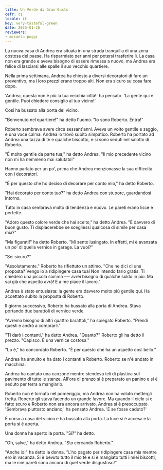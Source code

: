 ```yaml
---
title: Un Verde di Gran Gusto
cefr: c1
locale: it
key: very-tasteful-green
date: 2025-01-26
reviewers:
- micaela-poggi
---
```


La nuova casa di Andrea era situata in una strada tranquilla di una zona costosa del paese. Ha risparmiato per anni per potersi trasferire lì. La casa non era grande e aveva bisogno di essere rimessa a nuovo, ma Andrea era felice di lasciarsi alle spalle il suo vecchio quartiere.

Nella prima settimana, Andrea ha chiesto a diversi decoratori di fare un preventivo, ma i loro prezzi erano troppo alti. Non era sicuro su cosa fare dopo.

'Andrea, questa non è più la tua vecchia città!' ha pensato. 'La gente qui è gentile. Puoi chiedere consiglio al tuo vicino!'

Così ha bussato alla porta del vicino.

"Benvenuto nel quartiere!" ha detto l'uomo. "Io sono Roberto. Entra!"

Roberto sembrava avere circa sessant'anni. Aveva un volto gentile e saggio, e una voce calma. Andrea lo trovò subito simpatico. Roberto ha portato ad Andrea una tazza di tè e qualche biscotto, e si sono seduti nel salotto di Roberto.

"È molto gentile da parte tua," ha detto Andrea. "Il mio precedente vicino non mi ha nemmeno mai salutato!"

Hanno parlato per un po', prima che Andrea menzionasse la sua difficoltà con i decoratori.

"È per questo che ho deciso di decorare per conto mio," ha detto Roberto.

"Hai decorato per conto tuo?" ha detto Andrea con stupore, guardandosi intorno.

Tutto in casa sembrava molto di tendenza e nuovo. Le pareti erano lisce e perfette.

"Adoro questo colore verde che hai scelto," ha detto Andrea. "È davvero di buon gusto. Ti dispiacerebbe se scegliessi qualcosa di simile per casa mia?"

"Ma figurati!" ha detto Roberto. "Mi sento lusingato. In effetti, mi è avanzata un po' di quella vernice in garage. La vuoi?"

"Sei sicuro?"

"Assolutamente." Roberto ha riflettuto un attimo. "Che ne dici di una proposta? Vengo io a ridipingere casa tua! Non intendo farlo gratis. Ti chiederò una piccola somma --- avrei bisogno di qualche soldo in più. Ma sai già che aspetto avrà! E a me piace il lavoro."

Andrea è stato entusiasta: la gente era davvero molto più gentile qui. Ha accettato subito la proposta di Roberto.

Il giorno successivo, Roberto ha bussato alla porta di Andrea. Stava portando due barattoli di vernice verde.

"Avremo bisogno di altri quattro barattoli," ha spiegato Roberto. "Prendi questi e andrò a comprarli."

"Ti darò i contanti," ha detto Andrea. "Quanto?" Roberto gli ha detto il prezzo. "Capisco. È una vernice costosa."

"Lo è," ha concordato Roberto. "È per questo che ha un aspetto così bello."

Andrea ha annuito e ha dato i contanti a Roberto. Roberto se n'è andato in macchina.

Andrea ha cantato una canzone mentre stendeva teli di plastica sul pavimento di tutte le stanze. All'ora di pranzo si è preparato un panino e si è seduto per terra a mangiarlo.

Roberto non è tornato nel pomeriggio, ma Andrea non ha voluto mettergli fretta. Roberto gli stava facendo un grande favore. Ma quando il cielo si è fatto scuro e Roberto non era ancora arrivato, Andrea si è preoccupato. 'Sembrava piuttosto anziano,' ha pensato Andrea. 'E se fosse caduto?'

È corso a casa del vicino e ha bussato alla porta. La luce si è accesa e la porta si è aperta.

Una donna ha aperto la porta. "Sì?" ha detto.

"Oh, salve," ha detto Andrea. "Sto cercando Roberto."

"Anche io!" ha detto la donna. "L'ho pagato per ridipingere casa mia mentre ero in vacanza. Si è bevuto tutto il mio tè e si è mangiato tutti i miei biscotti, ma le mie pareti sono ancora di quel verde disgustoso!"
